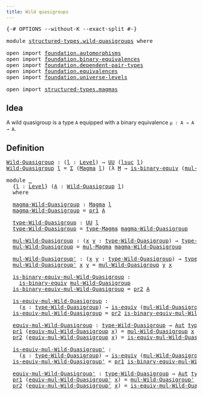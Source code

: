 ```yaml
---
title: Wild quasigroups
---
```


<pre class="Agda"><a id="42" class="Symbol">{-#</a> <a id="46" class="Keyword">OPTIONS</a> <a id="54" class="Pragma">--without-K</a> <a id="66" class="Pragma">--exact-split</a> <a id="80" class="Symbol">#-}</a>

<a id="85" class="Keyword">module</a> <a id="92" href="structured-types.wild-quasigroups.html" class="Module">structured-types.wild-quasigroups</a> <a id="126" class="Keyword">where</a>

<a id="133" class="Keyword">open</a> <a id="138" class="Keyword">import</a> <a id="145" href="foundation.automorphisms.html" class="Module">foundation.automorphisms</a>
<a id="170" class="Keyword">open</a> <a id="175" class="Keyword">import</a> <a id="182" href="foundation.binary-equivalences.html" class="Module">foundation.binary-equivalences</a>
<a id="213" class="Keyword">open</a> <a id="218" class="Keyword">import</a> <a id="225" href="foundation.dependent-pair-types.html" class="Module">foundation.dependent-pair-types</a>
<a id="257" class="Keyword">open</a> <a id="262" class="Keyword">import</a> <a id="269" href="foundation.equivalences.html" class="Module">foundation.equivalences</a>
<a id="293" class="Keyword">open</a> <a id="298" class="Keyword">import</a> <a id="305" href="foundation.universe-levels.html" class="Module">foundation.universe-levels</a>

<a id="333" class="Keyword">open</a> <a id="338" class="Keyword">import</a> <a id="345" href="structured-types.magmas.html" class="Module">structured-types.magmas</a>
</pre>
## Idea

A wild quasigroup is a type `A` equipped with a binary equivalence `μ : A → A → A`.

## Definition

<pre class="Agda"><a id="Wild-Quasigroup"></a><a id="491" href="structured-types.wild-quasigroups.html#491" class="Function">Wild-Quasigroup</a> <a id="507" class="Symbol">:</a> <a id="509" class="Symbol">(</a><a id="510" href="structured-types.wild-quasigroups.html#510" class="Bound">l</a> <a id="512" class="Symbol">:</a> <a id="514" href="Agda.Primitive.html#597" class="Postulate">Level</a><a id="519" class="Symbol">)</a> <a id="521" class="Symbol">→</a> <a id="523" href="foundation-core.universe-levels.html#222" class="Primitive">UU</a> <a id="526" class="Symbol">(</a><a id="527" href="Agda.Primitive.html#780" class="Primitive">lsuc</a> <a id="532" href="structured-types.wild-quasigroups.html#510" class="Bound">l</a><a id="533" class="Symbol">)</a>
<a id="535" href="structured-types.wild-quasigroups.html#491" class="Function">Wild-Quasigroup</a> <a id="551" href="structured-types.wild-quasigroups.html#551" class="Bound">l</a> <a id="553" class="Symbol">=</a> <a id="555" href="foundation-core.dependent-pair-types.html#502" class="Record">Σ</a> <a id="557" class="Symbol">(</a><a id="558" href="structured-types.magmas.html#810" class="Function">Magma</a> <a id="564" href="structured-types.wild-quasigroups.html#551" class="Bound">l</a><a id="565" class="Symbol">)</a> <a id="567" class="Symbol">(λ</a> <a id="570" href="structured-types.wild-quasigroups.html#570" class="Bound">M</a> <a id="572" class="Symbol">→</a> <a id="574" href="foundation.binary-equivalences.html#948" class="Function">is-binary-equiv</a> <a id="590" class="Symbol">(</a><a id="591" href="structured-types.magmas.html#976" class="Function">mul-Magma</a> <a id="601" href="structured-types.wild-quasigroups.html#570" class="Bound">M</a><a id="602" class="Symbol">))</a>

<a id="606" class="Keyword">module</a> <a id="613" href="structured-types.wild-quasigroups.html#613" class="Module">_</a>
  <a id="617" class="Symbol">{</a><a id="618" href="structured-types.wild-quasigroups.html#618" class="Bound">l</a> <a id="620" class="Symbol">:</a> <a id="622" href="Agda.Primitive.html#597" class="Postulate">Level</a><a id="627" class="Symbol">}</a> <a id="629" class="Symbol">(</a><a id="630" href="structured-types.wild-quasigroups.html#630" class="Bound">A</a> <a id="632" class="Symbol">:</a> <a id="634" href="structured-types.wild-quasigroups.html#491" class="Function">Wild-Quasigroup</a> <a id="650" href="structured-types.wild-quasigroups.html#618" class="Bound">l</a><a id="651" class="Symbol">)</a>
  <a id="655" class="Keyword">where</a>

  <a id="664" href="structured-types.wild-quasigroups.html#664" class="Function">magma-Wild-Quasigroup</a> <a id="686" class="Symbol">:</a> <a id="688" href="structured-types.magmas.html#810" class="Function">Magma</a> <a id="694" href="structured-types.wild-quasigroups.html#618" class="Bound">l</a>
  <a id="698" href="structured-types.wild-quasigroups.html#664" class="Function">magma-Wild-Quasigroup</a> <a id="720" class="Symbol">=</a> <a id="722" href="foundation-core.dependent-pair-types.html#592" class="Field">pr1</a> <a id="726" href="structured-types.wild-quasigroups.html#630" class="Bound">A</a>

  <a id="731" href="structured-types.wild-quasigroups.html#731" class="Function">type-Wild-Quasigroup</a> <a id="752" class="Symbol">:</a> <a id="754" href="foundation-core.universe-levels.html#222" class="Primitive">UU</a> <a id="757" href="structured-types.wild-quasigroups.html#618" class="Bound">l</a>
  <a id="761" href="structured-types.wild-quasigroups.html#731" class="Function">type-Wild-Quasigroup</a> <a id="782" class="Symbol">=</a> <a id="784" href="structured-types.magmas.html#932" class="Function">type-Magma</a> <a id="795" href="structured-types.wild-quasigroups.html#664" class="Function">magma-Wild-Quasigroup</a>

  <a id="820" href="structured-types.wild-quasigroups.html#820" class="Function">mul-Wild-Quasigroup</a> <a id="840" class="Symbol">:</a> <a id="842" class="Symbol">(</a><a id="843" href="structured-types.wild-quasigroups.html#843" class="Bound">x</a> <a id="845" href="structured-types.wild-quasigroups.html#845" class="Bound">y</a> <a id="847" class="Symbol">:</a> <a id="849" href="structured-types.wild-quasigroups.html#731" class="Function">type-Wild-Quasigroup</a><a id="869" class="Symbol">)</a> <a id="871" class="Symbol">→</a> <a id="873" href="structured-types.wild-quasigroups.html#731" class="Function">type-Wild-Quasigroup</a>
  <a id="896" href="structured-types.wild-quasigroups.html#820" class="Function">mul-Wild-Quasigroup</a> <a id="916" class="Symbol">=</a> <a id="918" href="structured-types.magmas.html#976" class="Function">mul-Magma</a> <a id="928" href="structured-types.wild-quasigroups.html#664" class="Function">magma-Wild-Quasigroup</a>

  <a id="953" href="structured-types.wild-quasigroups.html#953" class="Function">mul-Wild-Quasigroup&#39;</a> <a id="974" class="Symbol">:</a> <a id="976" class="Symbol">(</a><a id="977" href="structured-types.wild-quasigroups.html#977" class="Bound">x</a> <a id="979" href="structured-types.wild-quasigroups.html#979" class="Bound">y</a> <a id="981" class="Symbol">:</a> <a id="983" href="structured-types.wild-quasigroups.html#731" class="Function">type-Wild-Quasigroup</a><a id="1003" class="Symbol">)</a> <a id="1005" class="Symbol">→</a> <a id="1007" href="structured-types.wild-quasigroups.html#731" class="Function">type-Wild-Quasigroup</a>
  <a id="1030" href="structured-types.wild-quasigroups.html#953" class="Function">mul-Wild-Quasigroup&#39;</a> <a id="1051" href="structured-types.wild-quasigroups.html#1051" class="Bound">x</a> <a id="1053" href="structured-types.wild-quasigroups.html#1053" class="Bound">y</a> <a id="1055" class="Symbol">=</a> <a id="1057" href="structured-types.wild-quasigroups.html#820" class="Function">mul-Wild-Quasigroup</a> <a id="1077" href="structured-types.wild-quasigroups.html#1053" class="Bound">y</a> <a id="1079" href="structured-types.wild-quasigroups.html#1051" class="Bound">x</a>

  <a id="1084" href="structured-types.wild-quasigroups.html#1084" class="Function">is-binary-equiv-mul-Wild-Quasigroup</a> <a id="1120" class="Symbol">:</a>
    <a id="1126" href="foundation.binary-equivalences.html#948" class="Function">is-binary-equiv</a> <a id="1142" href="structured-types.wild-quasigroups.html#820" class="Function">mul-Wild-Quasigroup</a>
  <a id="1164" href="structured-types.wild-quasigroups.html#1084" class="Function">is-binary-equiv-mul-Wild-Quasigroup</a> <a id="1200" class="Symbol">=</a> <a id="1202" href="foundation-core.dependent-pair-types.html#604" class="Field">pr2</a> <a id="1206" href="structured-types.wild-quasigroups.html#630" class="Bound">A</a>

  <a id="1211" href="structured-types.wild-quasigroups.html#1211" class="Function">is-equiv-mul-Wild-Quasigroup</a> <a id="1240" class="Symbol">:</a>
    <a id="1246" class="Symbol">(</a><a id="1247" href="structured-types.wild-quasigroups.html#1247" class="Bound">x</a> <a id="1249" class="Symbol">:</a> <a id="1251" href="structured-types.wild-quasigroups.html#731" class="Function">type-Wild-Quasigroup</a><a id="1271" class="Symbol">)</a> <a id="1273" class="Symbol">→</a> <a id="1275" href="foundation-core.equivalences.html#1542" class="Function">is-equiv</a> <a id="1284" class="Symbol">(</a><a id="1285" href="structured-types.wild-quasigroups.html#820" class="Function">mul-Wild-Quasigroup</a> <a id="1305" href="structured-types.wild-quasigroups.html#1247" class="Bound">x</a><a id="1306" class="Symbol">)</a>
  <a id="1310" href="structured-types.wild-quasigroups.html#1211" class="Function">is-equiv-mul-Wild-Quasigroup</a> <a id="1339" class="Symbol">=</a> <a id="1341" href="foundation-core.dependent-pair-types.html#604" class="Field">pr2</a> <a id="1345" href="structured-types.wild-quasigroups.html#1084" class="Function">is-binary-equiv-mul-Wild-Quasigroup</a>

  <a id="1384" href="structured-types.wild-quasigroups.html#1384" class="Function">equiv-mul-Wild-Quasigroup</a> <a id="1410" class="Symbol">:</a> <a id="1412" href="structured-types.wild-quasigroups.html#731" class="Function">type-Wild-Quasigroup</a> <a id="1433" class="Symbol">→</a> <a id="1435" href="foundation.automorphisms.html#1210" class="Function">Aut</a> <a id="1439" href="structured-types.wild-quasigroups.html#731" class="Function">type-Wild-Quasigroup</a>
  <a id="1462" href="foundation-core.dependent-pair-types.html#592" class="Field">pr1</a> <a id="1466" class="Symbol">(</a><a id="1467" href="structured-types.wild-quasigroups.html#1384" class="Function">equiv-mul-Wild-Quasigroup</a> <a id="1493" href="structured-types.wild-quasigroups.html#1493" class="Bound">x</a><a id="1494" class="Symbol">)</a> <a id="1496" class="Symbol">=</a> <a id="1498" href="structured-types.wild-quasigroups.html#820" class="Function">mul-Wild-Quasigroup</a> <a id="1518" href="structured-types.wild-quasigroups.html#1493" class="Bound">x</a>
  <a id="1522" href="foundation-core.dependent-pair-types.html#604" class="Field">pr2</a> <a id="1526" class="Symbol">(</a><a id="1527" href="structured-types.wild-quasigroups.html#1384" class="Function">equiv-mul-Wild-Quasigroup</a> <a id="1553" href="structured-types.wild-quasigroups.html#1553" class="Bound">x</a><a id="1554" class="Symbol">)</a> <a id="1556" class="Symbol">=</a> <a id="1558" href="structured-types.wild-quasigroups.html#1211" class="Function">is-equiv-mul-Wild-Quasigroup</a> <a id="1587" href="structured-types.wild-quasigroups.html#1553" class="Bound">x</a>

  <a id="1592" href="structured-types.wild-quasigroups.html#1592" class="Function">is-equiv-mul-Wild-Quasigroup&#39;</a> <a id="1622" class="Symbol">:</a>
    <a id="1628" class="Symbol">(</a><a id="1629" href="structured-types.wild-quasigroups.html#1629" class="Bound">x</a> <a id="1631" class="Symbol">:</a> <a id="1633" href="structured-types.wild-quasigroups.html#731" class="Function">type-Wild-Quasigroup</a><a id="1653" class="Symbol">)</a> <a id="1655" class="Symbol">→</a> <a id="1657" href="foundation-core.equivalences.html#1542" class="Function">is-equiv</a> <a id="1666" class="Symbol">(</a><a id="1667" href="structured-types.wild-quasigroups.html#953" class="Function">mul-Wild-Quasigroup&#39;</a> <a id="1688" href="structured-types.wild-quasigroups.html#1629" class="Bound">x</a><a id="1689" class="Symbol">)</a>
  <a id="1693" href="structured-types.wild-quasigroups.html#1592" class="Function">is-equiv-mul-Wild-Quasigroup&#39;</a> <a id="1723" class="Symbol">=</a> <a id="1725" href="foundation-core.dependent-pair-types.html#592" class="Field">pr1</a> <a id="1729" href="structured-types.wild-quasigroups.html#1084" class="Function">is-binary-equiv-mul-Wild-Quasigroup</a>

  <a id="1768" href="structured-types.wild-quasigroups.html#1768" class="Function">equiv-mul-Wild-Quasigroup&#39;</a> <a id="1795" class="Symbol">:</a> <a id="1797" href="structured-types.wild-quasigroups.html#731" class="Function">type-Wild-Quasigroup</a> <a id="1818" class="Symbol">→</a> <a id="1820" href="foundation.automorphisms.html#1210" class="Function">Aut</a> <a id="1824" href="structured-types.wild-quasigroups.html#731" class="Function">type-Wild-Quasigroup</a>
  <a id="1847" href="foundation-core.dependent-pair-types.html#592" class="Field">pr1</a> <a id="1851" class="Symbol">(</a><a id="1852" href="structured-types.wild-quasigroups.html#1768" class="Function">equiv-mul-Wild-Quasigroup&#39;</a> <a id="1879" href="structured-types.wild-quasigroups.html#1879" class="Bound">x</a><a id="1880" class="Symbol">)</a> <a id="1882" class="Symbol">=</a> <a id="1884" href="structured-types.wild-quasigroups.html#953" class="Function">mul-Wild-Quasigroup&#39;</a> <a id="1905" href="structured-types.wild-quasigroups.html#1879" class="Bound">x</a>
  <a id="1909" href="foundation-core.dependent-pair-types.html#604" class="Field">pr2</a> <a id="1913" class="Symbol">(</a><a id="1914" href="structured-types.wild-quasigroups.html#1768" class="Function">equiv-mul-Wild-Quasigroup&#39;</a> <a id="1941" href="structured-types.wild-quasigroups.html#1941" class="Bound">x</a><a id="1942" class="Symbol">)</a> <a id="1944" class="Symbol">=</a> <a id="1946" href="structured-types.wild-quasigroups.html#1592" class="Function">is-equiv-mul-Wild-Quasigroup&#39;</a> <a id="1976" href="structured-types.wild-quasigroups.html#1941" class="Bound">x</a>
</pre>